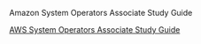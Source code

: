 Amazon System Operators Associate Study Guide

[AWS System Operators Associate Study Guide](https://github.com/devops-dude/aws-sysops-study-guide/wiki)
